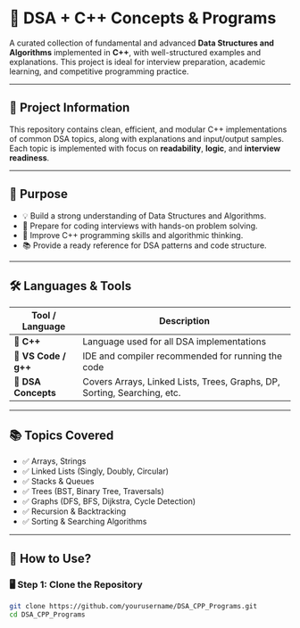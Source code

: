# 📘 DSA + C++ Concepts & Programs

A curated collection of fundamental and advanced **Data Structures and Algorithms** implemented in **C++**, with well-structured examples and explanations. This project is ideal for interview preparation, academic learning, and competitive programming practice.

---

## 📌 Project Information

This repository contains clean, efficient, and modular C++ implementations of common DSA topics, along with explanations and input/output samples. Each topic is implemented with focus on **readability**, **logic**, and **interview readiness**.

---

## 🎯 Purpose

- 💡 Build a strong understanding of Data Structures and Algorithms.
- 🧠 Prepare for coding interviews with hands-on problem solving.
- 🚀 Improve C++ programming skills and algorithmic thinking.
- 📚 Provide a ready reference for DSA patterns and code structure.

---

## 🛠️ Languages & Tools

| Tool / Language   | Description |
|-------------------|-------------|
| 🧮 **C++**         | Language used for all DSA implementations |
| 📂 **VS Code / g++** | IDE and compiler recommended for running the code |
| 📌 **DSA Concepts** | Covers Arrays, Linked Lists, Trees, Graphs, DP, Sorting, Searching, etc. |

---

## 📚 Topics Covered

- ✅ Arrays, Strings
- ✅ Linked Lists (Singly, Doubly, Circular)
- ✅ Stacks & Queues
- ✅ Trees (BST, Binary Tree, Traversals)
- ✅ Graphs (DFS, BFS, Dijkstra, Cycle Detection)
- ✅ Recursion & Backtracking
- ✅ Sorting & Searching Algorithms


---

## 🚀 How to Use?

### 🖥️ Step 1: Clone the Repository

```bash
git clone https://github.com/yourusername/DSA_CPP_Programs.git
cd DSA_CPP_Programs
